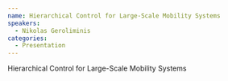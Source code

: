 ```yaml
--- 
name: Hierarchical Control for Large-Scale Mobility Systems
speakers: 
  - Nikolas Geroliminis
categories:
  - Presentation
---
```


Hierarchical Control for Large-Scale Mobility Systems